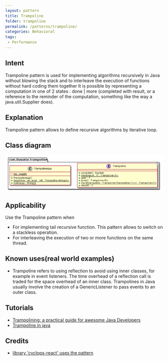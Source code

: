 ```yaml
---
layout: pattern
title: Trampoline
folder: trampoline
permalink: /patterns/trampoline/
categories: Behavioral
tags:
 - Performance
---
```


## Intent
Trampoline pattern is used for implementing algorithms recursively in Java without blowing the stack 
and to interleave the execution of functions without hard coding them together
It is possible by representing a computation in one of 2 states : done | more 
(completed with result, or a reference to the reminder of the computation, 
something like the way a java.util.Supplier does).

## Explanation
Trampoline pattern allows to define recursive algorithms by iterative loop.

## Class diagram
![alt text](./etc/trampoline.urm.png "Trampoline pattern class diagram")

## Applicability
Use the Trampoline pattern when

* For implementing tail recursive function. This pattern allows to switch on a stackless operation.
* For interleaving the execution of two or more functions on the same thread.

## Known uses(real world examples)

* Trampoline refers to using reflection to avoid using inner classes, for example in event listeners. 
The time overhead of a reflection call is traded for the space overhead of an inner class. 
Trampolines in Java usually involve the creation of a GenericListener to pass events to an outer class.


## Tutorials 

* [Trampolining: a practical guide for awesome Java Developers](https://medium.com/@johnmcclean/trampolining-a-practical-guide-for-awesome-java-developers-4b657d9c3076)
* [Trampoline in java ](http://mindprod.com/jgloss/trampoline.html)

## Credits

* [library 'cyclops-react' uses the pattern](https://github.com/aol/cyclops-react)
